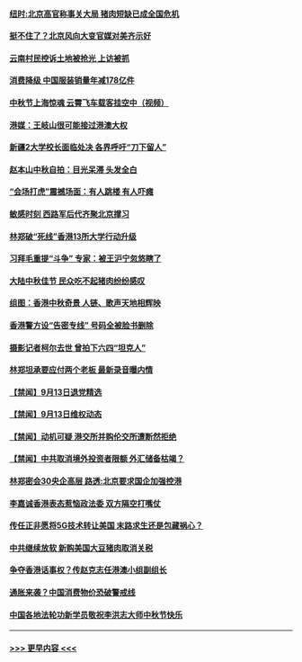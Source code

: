 #### [纽时:北京高官称事关大局 猪肉短缺已成全国危机](../pages/prog204/a102664890.md?t=09150100) 
#### [挺不住了？北京风向大变官媒对美齐示好](../pages/prog204/a102664870.md?t=09150100) 
#### [云南村民控诉土地被抢光 上访被抓](../pages/prog204/a102664747.md?t=09150100) 
#### [消费降级 中国服装销量年减178亿件](../pages/prog204/a102664694.md?t=09150100) 
#### [中秋节上海惊魂 云霄飞车载客挂空中（视频）](../pages/prog204/a102664662.md?t=09150100) 
#### [港媒：王岐山很可能接过港澳大权](../pages/prog204/a102664630.md?t=09150100) 
#### [新疆2大学校长面临处决 各界呼吁“刀下留人”](../pages/prog204/a102664627.md?t=09150100) 
#### [赵本山中秋自拍：目光呆滞 头发全白](../pages/prog204/a102664600.md?t=09150100) 
#### [“会场打虎”震撼场面：有人跳楼  有人吓瘫](../pages/prog204/a102664535.md?t=09150100) 
#### [敏感时刻 西路军后代齐聚北京撑习](../pages/prog204/a102664527.md?t=09150100) 
#### [林郑破“死线”香港13所大学行动升级](../pages/prog204/a102664517.md?t=09150100) 
#### [习拜毛重提“斗争” 专家：被王沪宁忽悠瞎了](../pages/prog204/a102664510.md?t=09150100) 
#### [大陆中秋佳节 民众吃不起猪肉纷纷感叹](../pages/prog204/a102664504.md?t=09150100) 
#### [组图：香港中秋奇景 人链、歌声天地相辉映](../pages/prog204/a102664434.md?t=09150100) 
#### [香港警方设“告密专线” 号码全被脸书删除](../pages/prog204/a102664477.md?t=09150100) 
#### [摄影记者柯尔去世 曾拍下六四“坦克人”](../pages/prog204/a102664425.md?t=09150100) 
#### [林郑坦承要应付两个老板 最新录音曝内情](../pages/prog204/a102663698.md?t=09150100) 
#### [【禁闻】9月13日退党精选](../pages/prog204/a102664401.md?t=09150100) 
#### [【禁闻】9月13日维权动态](../pages/prog204/a102664375.md?t=09150100) 
#### [【禁闻】动机可疑 港交所并购伦交所遭断然拒绝](../pages/prog204/a102664261.md?t=09150100) 
#### [【禁闻】中共取消境外投资者限额 外汇储备枯竭？](../pages/prog204/a102664241.md?t=09150100) 
#### [林郑密会30央企高层 路透:北京要求国企加强控港](../pages/prog204/a102664204.md?t=09150100) 
#### [李嘉诚香港表态惹恼政法委 双方隔空打嘴仗](../pages/prog204/a102664162.md?t=09150100) 
#### [传任正非愿将5G技术转让美国 末路求生还是包藏祸心？](../pages/prog204/a102664173.md?t=09150100) 
#### [中共继续放软 新购美国大豆猪肉取消关税](../pages/prog204/a102664126.md?t=09150100) 
#### [争夺香港话事权？传赵克志任港澳小组副组长](../pages/prog204/a102664073.md?t=09150100) 
#### [通胀来袭？中国消费物价恐破警戒线](../pages/prog204/a102664108.md?t=09150100) 
#### [中国各地法轮功新学员敬祝李洪志大师中秋节快乐](../pages/prog204/a102663998.md?t=09150100) 

----
#### [ >>> 更早内容 <<< ](../indexes/prog204-earlier.md)
